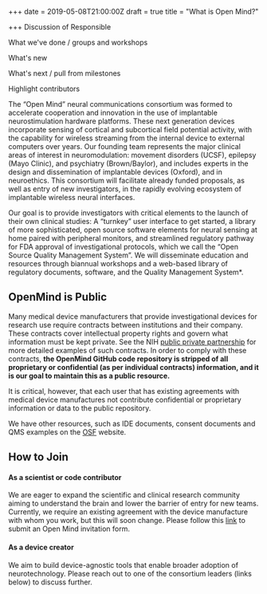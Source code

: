 +++
date = 2019-05-08T21:00:00Z
draft = true
title = "What is Open Mind?"

+++
Discussion of Responsible 

What we've done / groups and workshops

What's new

What's next / pull from milestones

Highlight contributors

The “Open Mind” neural communications consortium was formed to accelerate cooperation and innovation in the use of implantable neurostimulation hardware platforms. These next generation devices incorporate sensing of cortical and subcortical field potential activity, with the capability for wireless streaming from the internal device to external computers over years. Our founding team represents the major clinical areas of interest in neuromodulation: movement disorders (UCSF), epilepsy (Mayo Clinic), and psychiatry (Brown/Baylor), and includes experts in the design and dissemination of implantable devices (Oxford), and in neuroethics. This consortium will facilitate already funded proposals, as well as entry of new investigators, in the rapidly evolving ecosystem of implantable wireless neural interfaces.

Our goal is to provide investigators with critical elements to the launch of their own clinical studies: A “turnkey” user interface to get started, a library of more sophisticated, open source software elements for neural sensing at home paired with peripheral monitors, and streamlined regulatory pathway for FDA approval of investigational protocols, which we call the “Open Source Quality Management System”. We will disseminate education and resources through biannual workshops and a web-based library of regulatory documents, software, and the Quality Management System*.

## OpenMind is Public

Many medical device manufacturers that provide investigational devices for research use require contracts between institutions and their company. These contracts cover intellectual property rights and govern what information must be kept private. See the NIH [public private partnership]() for more detailed examples of such contracts. In order to comply with these contracts, **the OpenMind GitHub code repository is stripped of all proprietary or confidential (as per individual contracts) information, and it is our goal to maintain this as a public resource.**

It is critical, however, that each user that has existing agreements with medical device manufactures not contribute confidential or proprietary information or data to the public repository.

We have other resources, such as IDE documents, consent documents and QMS examples on the [OSF](https://osf.io/ya5jf/) website.

## How to Join

#### As a scientist or code contributor

We are eager to expand the scientific and clinical research community aiming to understand the brain and lower the barrier of entry for new teams. Currently, we require an existing agreement with the device manufacture with whom you work, but this will soon change. Please follow this [link](https://forms.gle/S3vQwvLV8vFWbQU48) to submit an Open Mind invitation form.

#### As a device creator

We aim to build device-agnostic tools that enable broader adoption of neurotechnology. Please reach out to one of the consortium leaders (links below) to discuss further.